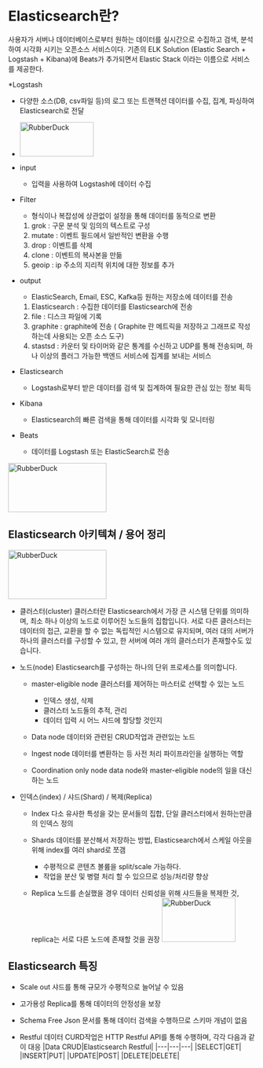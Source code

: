 Elasticsearch란?
=================
사용자가 서버나 데이터베이스로부터 원하는 데이터를 실시간으로 수집하고 검색, 분석하여 시각화 시키는 오픈소스 서비스이다.
기존의 ELK Solution (Elastic Search + Logstash + Kibana)에 Beats가 추가되면서 Elastic Stack 이라는 이름으로 서비스를 제공한다.

*Logstash
  * 다양한 소스(DB, csv파일 등)의 로그 또는 트랜잭션 데이터를 수집, 집계, 파싱하여 Elasticsearch로 전달
  * <img src="https://t1.daumcdn.net/cfile/tistory/999F343A5C51BB3018" width="150px" height="70px" title="px(픽셀) 크기 설정" alt="RubberDuck"></img><br/>
  
  * input
    * 입력을 사용하여 Logstash에 데이터 수집
    
  * Filter
    * 형식이나 복잡성에 상관없이 설정을 통해 데이터를 동적으로 변환
    1. grok : 구문 분석 및 임의의 텍스트로 구성
    2. mutate : 이벤트 필드에서 일반적인 변환을 수행
    3. drop : 이벤트를 삭제
    4. clone : 이벤트의 복사본을 만듦
    5. geoip : ip 주소의 지리적 위치에 대한 정보를 추가
    
  * output
    * ElasticSearch, Email, ESC, Kafka등 원하는 저장소에 데이터를 전송
    1. Elasticsearch : 수집한 데이터를 Elasticsearch에 전송
    2. file : 디스크 파일에 기록
    3. graphite : graphite에 전송 ( Graphite 란 메트릭을 저장하고 그래프로 작성하는데 사용되는 오픈 소스 도구)
    4. stastsd : 카운터 및 타이머와 같은 통계를 수신하고 UDP를 통해 전송되며, 하나 이상의 플러그 가능한 백엔드 서비스에 집계를 보내는 서비스
   
* Elasticsearch
  * Logstash로부터 받은 데이터를 검색 및 집계하여 필요한 관심 있는 정보 획득
  
* Kibana
  * Elasticsearch의 빠른 검색을 통해 데이터를 시각화 및 모니터링

* Beats
  * 데이터를 Logstash 또는 ElasticSearch로 전송
  
<img src="https://img1.daumcdn.net/thumb/R1280x0/?scode=mtistory2&fname=http%3A%2F%2Fcfile5.uf.tistory.com%2Fimage%2F993B7E495C98CAA7064E0B" width="200px" height="100px" title="px(픽셀) 크기 설정" alt="RubberDuck"></img><br/>

Elasticsearch 아키텍쳐 / 용어 정리
-------------------------------
<img src="https://img1.daumcdn.net/thumb/R1280x0/?scode=mtistory2&fname=http%3A%2F%2Fcfile27.uf.tistory.com%2Fimage%2F99A97A355C98D42D2E5196" width="200px" height="100px" title="px(픽셀) 크기 설정" alt="RubberDuck"></img><br/>

* 클러스터(cluster)
클러스터란 Elasticsearch에서 가장 큰 시스템 단위를 의미하며, 최소 하나 이상의 노드로 이루어진 노드들의 집합입니다. 서로 다른 클러스터는 데이터의 접근, 교환을 할 수 없는 독립적인 시스템으로 유지되며, 
여러 대의 서버가 하나의 클러스터를 구성할 수 있고, 한 서버에 여러 개의 클러스터가 존재할수도 있습니다.
    
* 노드(node)
Elasticsearch를 구성하는 하나의 단위 프로세스를 의미합니다.

  * master-eligible node 
  클러스터를 제어하는 마스터로 선택할 수 있는 노드
    * 인덱스 생성, 삭제
    * 클러스터 노드들의 추적, 관리
    * 데이터 입력 시 어느 샤드에 할당할 것인지
    
  * Data node
  데이터와 관련된 CRUD작업과 관련있는 노드
  
  * Ingest node
  데이터를 변환하는 등 사전 처리 파이프라인을 실행하는 역할
  
  * Coordination only node
  data node와 master-eligible node의 일을 대신하는 노드
  
* 인덱스(index) / 샤드(Shard) / 복제(Replica)
  * Index
  다소 유사한 특성을 갖는 문서들의 집합, 단일 클러스터에서 원하는만큼의 인덱스 정의
  
  * Shards
  데이터를 분산해서 저장하는 방법, Elasticsearch에서 스케일 아웃을 위해 index를 여러 shard로 쪼갬
    * 수평적으로 콘텐츠 볼륨을 split/scale 가능하다.
    * 작업을 분산 및 병렬 처리 할 수 있으므로 성능/처리량 향상
 
  * Replica
  노드를 손실했을 경우 데이터 신뢰성을 위해 샤드들을 복제한 것, replica는 서로 다른 노드에 존재할 것을 권장
  <img src="https://img1.daumcdn.net/thumb/R1280x0/?scode=mtistory2&fname=http%3A%2F%2Fcfile29.uf.tistory.com%2Fimage%2F991563425C98CB341A49D4" width="150px" height="90px" title="px(픽셀) 크기 설정" alt="RubberDuck"></img><br/>

Elasticsearch 특징
------------------
* Scale out
샤드를 통해 규모가 수평적으로 늘어날 수 있음

* 고가용성
Replica를 통해 데이터의 안정성을 보장

* Schema Free
Json 문서를 통해 데이터 검색을 수행하므로 스키마 개념이 없음

* Restful
데이터 CURD작업은 HTTP Restful API를 통해 수행하며, 각각 다음과 같이 대응
|Data CRUD|Elasticsearch Restful|
|---|---|---|
|SELECT|GET|
|INSERT|PUT|
|UPDATE|POST|
|DELETE|DELETE|

    
    
    
    
    
    
    
    
    
    
    
    

